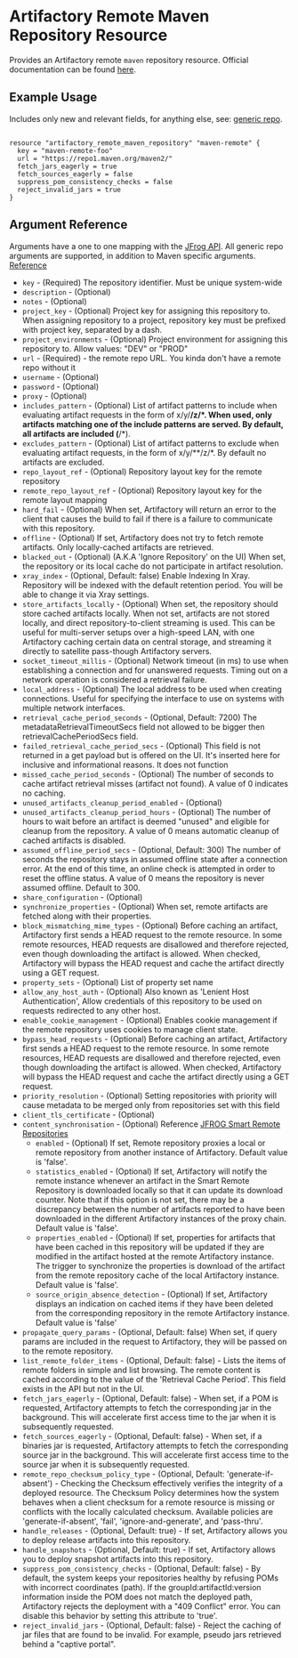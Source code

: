 # Artifactory Remote Maven Repository Resource

Provides an Artifactory remote `maven` repository resource.
Official documentation can be found [here](https://www.jfrog.com/confluence/display/JFROG/Remote+Repositories).

## Example Usage
Includes only new and relevant fields, for anything else, see: [generic repo](artifactory_remote_docker_repository.md).
```hcl

resource "artifactory_remote_maven_repository" "maven-remote" {
  key = "maven-remote-foo"
  url = "https://repo1.maven.org/maven2/"
  fetch_jars_eagerly = true
  fetch_sources_eagerly = false
  suppress_pom_consistency_checks = false
  reject_invalid_jars = true
}
```

## Argument Reference

Arguments have a one to one mapping with the [JFrog API](https://www.jfrog.com/confluence/display/RTF/Repository+Configuration+JSON).
All generic repo arguments are supported, in addition to Maven specific arguments. [Reference](https://www.jfrog.com/confluence/display/JFROG/Remote+Repositories#RemoteRepositories-Maven,Gradle,IvyandSBTRepositories)

* `key` - (Required) The repository identifier. Must be unique system-wide
* `description` - (Optional)
* `notes` - (Optional)
* `project_key` - (Optional) Project key for assigning this repository to. When assigning repository to a project, repository key must be prefixed with project key, separated by a dash.
* `project_environments` - (Optional) Project environment for assigning this repository to. Allow values: "DEV" or "PROD"
* `url` - (Required) - the remote repo URL. You kinda don't have a remote repo without it
* `username` - (Optional)
* `password` - (Optional)
* `proxy` - (Optional)
* `includes_pattern` - (Optional) List of artifact patterns to include when evaluating artifact requests in the form of x/y/**/z/*. When used, only artifacts matching one of the include patterns are served. By default, all artifacts are included (**/*).
* `excludes_pattern` - (Optional) List of artifact patterns to exclude when evaluating artifact requests, in the form of x/y/**/z/*. By default no artifacts are excluded.
* `repo_layout_ref` - (Optional) Repository layout key for the remote repository
* `remote_repo_layout_ref` - (Optional) Repository layout key for the remote layout mapping
* `hard_fail` - (Optional) When set, Artifactory will return an error to the client that causes the build to fail if there is a failure to communicate with this repository.
* `offline` - (Optional) If set, Artifactory does not try to fetch remote artifacts. Only locally-cached artifacts are retrieved.
* `blacked_out` - (Optional) (A.K.A 'Ignore Repository' on the UI) When set, the repository or its local cache do not participate in artifact resolution.
* `xray_index` - (Optional, Default: false)  Enable Indexing In Xray. Repository will be indexed with the default retention period. You will be able to change it via Xray settings.
* `store_artifacts_locally` - (Optional) When set, the repository should store cached artifacts locally. When not set, artifacts are not stored locally, and direct repository-to-client streaming is used. This can be useful for multi-server setups over a high-speed LAN, with one Artifactory caching certain data on central storage, and streaming it directly to satellite pass-though Artifactory servers.
* `socket_timeout_millis` - (Optional) Network timeout (in ms) to use when establishing a connection and for unanswered requests. Timing out on a network operation is considered a retrieval failure.
* `local_address` - (Optional) The local address to be used when creating connections. Useful for specifying the interface to use on systems with multiple network interfaces.
* `retrieval_cache_period_seconds` - (Optional, Default: 7200) The metadataRetrievalTimeoutSecs field not allowed to be bigger then retrievalCachePeriodSecs field.
* `failed_retrieval_cache_period_secs` - (Optional) This field is not returned in a get payload but is offered on the UI. It's inserted here for inclusive and informational reasons. It does not function
* `missed_cache_period_seconds` - (Optional) The number of seconds to cache artifact retrieval misses (artifact not found). A value of 0 indicates no caching.
* `unused_artifacts_cleanup_period_enabled` - (Optional)
* `unused_artifacts_cleanup_period_hours` - (Optional) The number of hours to wait before an artifact is deemed "unused" and eligible for cleanup from the repository. A value of 0 means automatic cleanup of cached artifacts is disabled.
* `assumed_offline_period_secs` - (Optional, Default: 300) The number of seconds the repository stays in assumed offline state after a connection error. At the end of this time, an online check is attempted in order to reset the offline status. A value of 0 means the repository is never assumed offline. Default to 300.
* `share_configuration` - (Optional)
* `synchronize_properties` - (Optional) When set, remote artifacts are fetched along with their properties.
* `block_mismatching_mime_types` - (Optional) Before caching an artifact, Artifactory first sends a HEAD request to the remote resource. In some remote resources, HEAD requests are disallowed and therefore rejected, even though downloading the artifact is allowed. When checked, Artifactory will bypass the HEAD request and cache the artifact directly using a GET request.
* `property_sets` - (Optional) List of property set name
* `allow_any_host_auth` - (Optional) Also known as 'Lenient Host Authentication', Allow credentials of this repository to be used on requests redirected to any other host.
* `enable_cookie_management` - (Optional) Enables cookie management if the remote repository uses cookies to manage client state.
* `bypass_head_requests` - (Optional) Before caching an artifact, Artifactory first sends a HEAD request to the remote resource. In some remote resources, HEAD requests are disallowed and therefore rejected, even though downloading the artifact is allowed. When checked, Artifactory will bypass the HEAD request and cache the artifact directly using a GET request.
* `priority_resolution` - (Optional) Setting repositories with priority will cause metadata to be merged only from repositories set with this field
* `client_tls_certificate` - (Optional)
* `content_synchronisation` - (Optional) Reference [JFROG Smart Remote Repositories](https://www.jfrog.com/confluence/display/JFROG/Smart+Remote+Repositories)
  * `enabled` - (Optional) If set, Remote repository proxies a local or remote repository from another instance of Artifactory. Default value is 'false'.
  * `statistics_enabled` - (Optional) If set, Artifactory will notify the remote instance whenever an artifact in the Smart Remote Repository is downloaded locally so that it can update its download counter. Note that if this option is not set, there may be a discrepancy between the number of artifacts reported to have been downloaded in the different Artifactory instances of the proxy chain. Default value is 'false'.
  * `properties_enabled` - (Optional) If set, properties for artifacts that have been cached in this repository will be updated if they are modified in the artifact hosted at the remote Artifactory instance. The trigger to synchronize the properties is download of the artifact from the remote repository cache of the local Artifactory instance. Default value is 'false'.
  * `source_origin_absence_detection` - (Optional) If set, Artifactory displays an indication on cached items if they have been deleted from the corresponding repository in the remote Artifactory instance. Default value is 'false'
* `propagate_query_params` - (Optional, Default: false) When set, if query params are included in the request to Artifactory, they will be passed on to the remote repository.
* `list_remote_folder_items` - (Optional, Default: false) - Lists the items of remote folders in simple and list browsing. The remote content is cached according to the value of the 'Retrieval Cache Period'. This field exists in the API but not in the UI.
* `fetch_jars_eagerly` - (Optional, Default: false) - When set, if a POM is requested, Artifactory attempts to fetch the corresponding jar in the background. This will accelerate first access time to the jar when it is subsequently requested. 
* `fetch_sources_eagerly` - (Optional, Default: false) - When set, if a binaries jar is requested, Artifactory attempts to fetch the corresponding source jar in the background. This will accelerate first access time to the source jar when it is subsequently requested.
* `remote_repo_checksum_policy_type` - (Optional, Default: 'generate-if-absent') - Checking the Checksum effectively verifies the integrity of a deployed resource. The Checksum Policy determines how the system behaves when a client checksum for a remote resource is missing or conflicts with the locally calculated checksum. Available policies are 'generate-if-absent', 'fail', 'ignore-and-generate', and 'pass-thru'.  
* `handle_releases` - (Optional, Default: true) - If set, Artifactory allows you to deploy release artifacts into this repository.
* `handle_snapshots` - (Optional, Default: true) - If set, Artifactory allows you to deploy snapshot artifacts into this repository.
* `suppress_pom_consistency_checks` - (Optional, Default: false) - By default, the system keeps your repositories healthy by refusing POMs with incorrect coordinates (path). If the groupId:artifactId:version information inside the POM does not match the deployed path, Artifactory rejects the deployment with a "409 Conflict" error. You can disable this behavior by setting this attribute to 'true'.
* `reject_invalid_jars` - (Optional, Default: false) - Reject the caching of jar files that are found to be invalid. For example, pseudo jars retrieved behind a "captive portal".